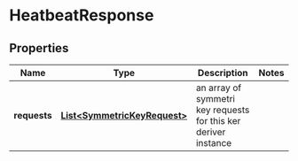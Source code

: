 
# HeatbeatResponse

## Properties
Name | Type | Description | Notes
------------ | ------------- | ------------- | -------------
**requests** | [**List&lt;SymmetricKeyRequest&gt;**](SymmetricKeyRequest.md) | an array of symmetri key requests for this ker deriver instance | 



